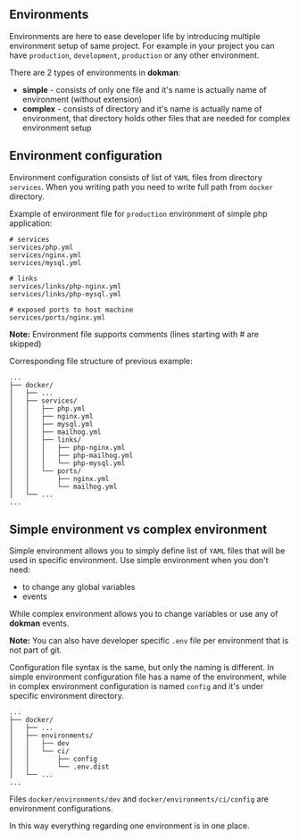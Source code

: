 Environments
------------

Environments are here to ease developer life by introducing multiple environment setup of same project.
For example in your project you can have `production`, `development`, `production` or any other environment.   

There are 2 types of environments in **dokman**: 
- **simple** - consists of only one file and it's name is actually name of environment (without extension) 
- **complex** - consists of directory and it's name is actually name of environment, that directory 
holds other files that are needed for complex environment setup


Environment configuration
-------------------------

Environment configuration consists of list of `YAML` files from directory `services`. When you writing path you need to
write full path from `docker` directory.

Example of environment file for `production` environment of simple php application:

```text
# services
services/php.yml
services/nginx.yml
services/mysql.yml

# links
services/links/php-nginx.yml
services/links/php-mysql.yml

# exposed ports to host machine
services/ports/nginx.yml
```

**Note:** Environment file supports comments (lines starting with # are skipped)

Corresponding file structure of previous example:

```text
...
├── docker/
│   ├── ...
│   ├── services/
│   │   ├── php.yml
│   │   ├── nginx.yml
│   │   ├── mysql.yml
│   │   ├── mailhog.yml
│   │   ├── links/
│   │   │   ├── php-nginx.yml
│   │   │   ├── php-mailhog.yml
│   │   │   └── php-mysql.yml
│   │   └── ports/
│   │       ├── nginx.yml
│   │       └── mailhog.yml
│   └── ...
...
```

Simple environment vs complex environment
-----------------------------------------

Simple environment allows you to simply define list of `YAML` files that will be
used in specific environment. Use simple environment when you don't need:
- to change any global variables
- events

While complex environment allows you to change variables or use any of **dokman**
events.

**Note:** You can also have developer specific `.env` file per environment that is 
not part of git.

Configuration file syntax is the same, but only the naming is different. In simple
environment configuration file has a name of the environment, while in complex
environment configuration is named `config` and it's under specific environment directory. 

```text
...
├── docker/
│   ├── ...
│   ├── environments/
│   │   ├── dev
│   │   └── ci/
│   │       ├── config
│   │       └── .env.dist
│   └── ...
...
```
Files `docker/environments/dev` and `docker/environments/ci/config` are
environment configurations.

In this way everything regarding one environment is in one place.
